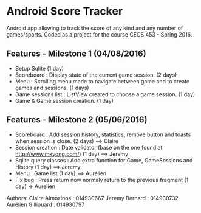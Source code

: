 Android Score Tracker
=====================

Android app allowing to track the score of any kind and any number of games/sports. Coded as a project for the course CECS 453 - Spring 2016.

## Features -  Milestone 1 (04/08/2016)
- Setup Sqlite (1 day)
- Scoreboard : Display state of the current game session. (2 days)
- Menu : Scrolling menu made to navigate between game and to create games and sessions. (1 days)
- Game sessions list : ListView created to choose a game session. (1 day)
- Game & Game session creation. (1 day)

## Features -  Milestone 2 (05/06/2016)
- Scoreboard : Add session history, statistics, remove button and toasts when session is close. (2 days) ==> Claire
- Session creation : Date validator (base on the one found at http://www.mkyong.com/) (1 day) ==> Jeremy
- Sqlite query classes : Add extra function for Game, GameSessions and History (1 day) ==> Jeremy
- Menu : Game list (1 day) ==> Aurelien
- Fix bug : Press return now normaly return to the previous fragment (1 day) => Aurelien

Authors:
Claire Almozinos : 014930667
Jeremy Bernard : 014930732
Aurélien Gilliouard : 014930797
